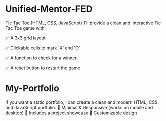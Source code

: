 # Unified-Mentor-FED
Tic Tac Toe (HTML, CSS, JavaScript)
I'll provide a clean and interactive Tic Tac Toe game with:

✅ A 3x3 grid layout

✅ Clickable cells to mark 'X' and 'O'

✅ A function to check for a winner

✅ A reset button to restart the game

# My-Portfolio
If you want a static portfolio, I can create a clean and modern HTML, CSS, and JavaScript portfolio.
🔹 Minimal & Responsive (works on mobile and desktop)
🔹 Includes a project showcase
🔹 Customizable design
